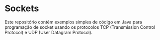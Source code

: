 # Sockets

Este repositório contém exemplos simples de código em Java para programação de socket usando os protocolos TCP (Transmission Control Protocol) e UDP (User Datagram Protocol).
